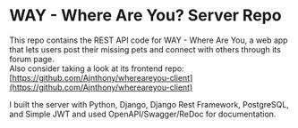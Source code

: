 # WAY - Where Are You? Server Repo

This repo contains the REST API code for WAY - Where Are You, a web app that lets users post their missing pets and connect with others through its forum page.\
Also consider taking a look at its frontend repo: [https://github.com/Ajnthony/whereareyou-client](https://github.com/Ajnthony/whereareyou-client)

I built the server with Python, Django, Django Rest Framework, PostgreSQL, and Simple JWT and used OpenAPI/Swagger/ReDoc for documentation.
